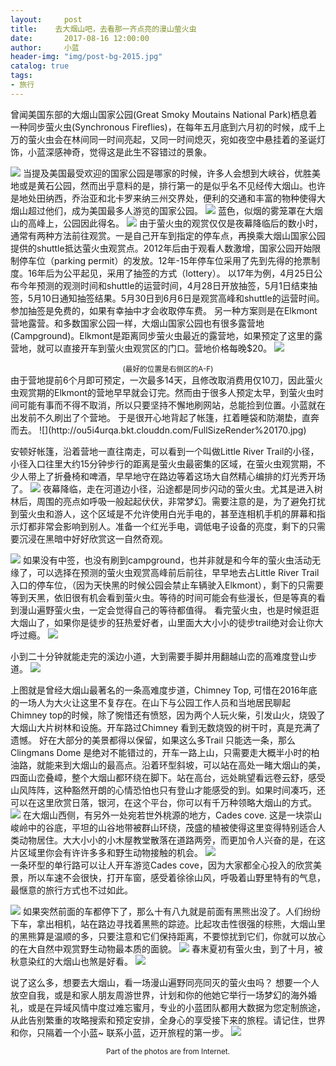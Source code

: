 ```yaml
---
layout:     post
title:    去大烟山吧，去看那一齐点亮的漫山萤火虫
date:       2017-08-16 12:00:00
author:     小蓝
header-img: "img/post-bg-2015.jpg"
catalog: true
tags:
- 旅行
---
```

曾闻美国东部的大烟山国家公园(Great Smoky Moutains National Park)栖息着一种同步萤火虫(Synchronous Fireflies)，在每年五月底到六月初的时候，成千上万的萤火虫会在林间同一时间亮起，又同一时间熄灭，宛如夜空中悬挂着的圣诞灯饰，小蓝深感神奇，觉得这是此生不容错过的景象。

![](http://ou5i4urqa.bkt.clouddn.com/IMG_4728.jpg)
当提及美国最受欢迎的国家公园是哪家的时候，许多人会想到大峡谷，优胜美地或是黄石公园，然而出乎意料的是，排行第一的是似乎名不见经传大烟山。也许是地处田纳西，乔治亚和北卡罗来纳三州交界处，便利的交通和丰富的物种使得大烟山超过他们，成为美国最多人游览的国家公园。
![](http://ou5i4urqa.bkt.clouddn.com/FullSizeRender%20168.jpg)
蓝色，似烟的雾笼罩在大烟山的高峰上，公园因此得名。
![](http://ou5i4urqa.bkt.clouddn.com/FullSizeRender%20165.jpg)
由于萤火虫的观赏仅仅是夜幕降临后的数小时，通常有两种方法前往观赏。一是自己开车到指定的停车点，再换乘大烟山国家公园提供的shuttle抵达萤火虫观赏点。2012年后由于观看人数激增，国家公园开始限制停车位（parking permit）的发放。12年-15年停车位采用了先到先得的抢票制度。16年后为公平起见，采用了抽签的方式（lottery）。
以17年为例，4月25日公布今年预测的观测时间和shuttle的运营时间，4月28日开放抽签，5月1日结束抽签，5月10日通知抽签结果。5月30日到6月6日是观赏高峰和shuttle的运营时间。参加抽签是免费的，如果有幸抽中才会收取停车费。
另一种方案则是在Elkmont营地露营。和多数国家公园一样，大烟山国家公园也有很多露营地(Campground)。Elkmont是距离同步萤火虫最近的露营地，如果预定了这里的露营地，就可以直接开车到萤火虫观赏区的门口。营地价格每晚$20。
![](http://ou5i4urqa.bkt.clouddn.com/IMG_4730.jpg)
<center><small>(最好的位置是右侧区的A-F)</small></center>
由于营地提前6个月即可预定，一次最多14天，且修改取消费用仅10刀，因此萤火虫观赏期的Elkmont的营地早早就会订完。然而由于很多人预定太早，到萤火虫时间可能有事而不得不取消，所以只要坚持不懈地刷网站，总能捡到位置。小蓝就在出发前不久刷出了个营地。
于是很开心地背起了帐篷，扛着睡袋和防潮垫，直奔而去。
![](http://ou5i4urqa.bkt.clouddn.com/FullSizeRender%20170.jpg)

安顿好帐篷，沿着营地一直往南走，可以看到一个叫做Little River Trail的小径，小径入口往里大约15分钟步行的距离是萤火虫最密集的区域，在萤火虫观赏期，不少人带上了折叠椅和啤酒，早早地守在路边等着这场大自然精心编排的灯光秀开场了。 
![](http://ou5i4urqa.bkt.clouddn.com/%E7%B2%98%E8%B4%B4%E5%9B%BE%E7%89%87_20170815203340.jpg)
夜幕降临，走在河道边小径，沿途都是同步闪动的萤火虫。尤其是进入树林后，周围的亮点如呼吸一般起起伏伏，非常梦幻。需要注意的是，为了避免打扰到萤火虫和游人，这个区域是不允许使用白光手电的，甚至连相机手机的屏幕和指示灯都非常会影响到别人。准备一个红光手电，调低电子设备的亮度，剩下的只需要沉浸在黑暗中好好欣赏这一自然奇观。

![](http://ou5i4urqa.bkt.clouddn.com/FullSizeRender%20171.jpg)
       如果没有中签，也没有刷到campground，也并非就是和今年的萤火虫活动无缘了，可以选择在预测的萤火虫观赏高峰前后前往，早早地去占Little River Trail入口的停车位，（因为天快黑的时候公园会禁止车辆驶入Elkmont），剩下的只需要等到天黑，依旧很有机会看到萤火虫。等待的时间可能会有些漫长，但是等真的看到漫山遍野萤火虫，一定会觉得自己的等待都值得。
看完萤火虫，也是时候逛逛大烟山了，如果你是徒步的狂热爱好者，山里面大大小小的徒步trail绝对会让你大呼过瘾。
![](http://ou5i4urqa.bkt.clouddn.com/FullSizeRender%20166.jpg)

小到二十分钟就能走完的溪边小道，大到需要手脚并用翻越山峦的高难度登山步道。
![](http://ou5i4urqa.bkt.clouddn.com/FullSizeRender%20172.jpg)

上图就是曾经大烟山最著名的一条高难度步道，Chimney Top, 可惜在2016年底的一场人为大火让这里不复存在。在山下与公园工作人员和当地居民聊起Chimney top的时候，除了惋惜还有愤怒，因为两个人玩火柴，引发山火，烧毁了大烟山大片树林和设施。开车路过Chimney 看到无数烧毁的树干时，真是充满了遗憾。
       好在大部分的美景都得以保留，如果这么多Trail 只能选一条，那么Clingmans Dome 是绝对不能错过的，开车一路上山，只需要走大概半小时的柏油路，就能来到大烟山的最高点。沿着环型斜坡，可以站在高处一睹大烟山的美，四面山峦叠嶂，整个大烟山都环绕在脚下。站在高台，远处眺望看远卷云舒，感受山风阵阵，这种豁然开朗的心情恐怕也只有登山才能感受的到。如果时间凑巧，还可以在这里欣赏日落，银河，在这个平台，你可以有千万种领略大烟山的方式。
![](http://ou5i4urqa.bkt.clouddn.com/%E7%B2%98%E8%B4%B4%E5%9B%BE%E7%89%87_20170815210926.jpg)
       在大烟山西侧，有另外一处宛若世外桃源的地方，Cades cove. 这是一块崇山峻岭中的谷底，平坦的山谷地带被群山环绕，茂盛的植被使得这里变得特别适合人类动物居住。大大小小的小木屋教堂散落在道路两旁，而更加令人兴奋的是，在这片区域里你会有许许多多和野生动物接触的机会。
![](http://ou5i4urqa.bkt.clouddn.com/%E7%B2%98%E8%B4%B4%E5%9B%BE%E7%89%87_20170815211506.jpg)       
       一条环型的单行路可以让人开车游览Cades cove，因为大家都全心投入的欣赏美景，所以车速不会很快，打开车窗，感受着徐徐山风，呼吸着山野里特有的气息，最惬意的旅行方式也不过如此。

![](http://ou5i4urqa.bkt.clouddn.com/%E7%B2%98%E8%B4%B4%E5%9B%BE%E7%89%87_20170815211816.jpg)
如果突然前面的车都停下了，那么十有八九就是前面有黑熊出没了。人们纷纷下车，拿出相机，站在路边寻找着黑熊的踪迹。比起攻击性很强的棕熊，大烟山里的黑熊算是温顺的多，只要注意和它们保持距离，不要惊扰到它们，你就可以放心的在大自然中观赏野生动物最本质的面貌。
![](http://ou5i4urqa.bkt.clouddn.com/%E7%B2%98%E8%B4%B4%E5%9B%BE%E7%89%87_20170815212402.jpg)
春末夏初有萤火虫，到了十月，被秋意染红的大烟山也煞是好看。
![](http://ou5i4urqa.bkt.clouddn.com/FullSizeRender%20167.jpg)

说了这么多，想要去大烟山，看一场漫山遍野同亮同灭的萤火虫吗？
想要一个人放空自我，或是和家人朋友周游世界，计划和你的他她它举行一场梦幻的海外婚礼，或是在异域风情中度过难忘蜜月，专业的小蓝团队都用大数据为您定制旅途，从此告别繁重的攻略搜索和预定安排，全身心的享受接下来的旅程。请记住，世界和你，只隔着一个小蓝~
联系小蓝，迈开旅程的第一步。
![](http://ou5i4urqa.bkt.clouddn.com//fuji/QR.jpg)

<center><small>Part of the photos are from Internet.</small></center>

